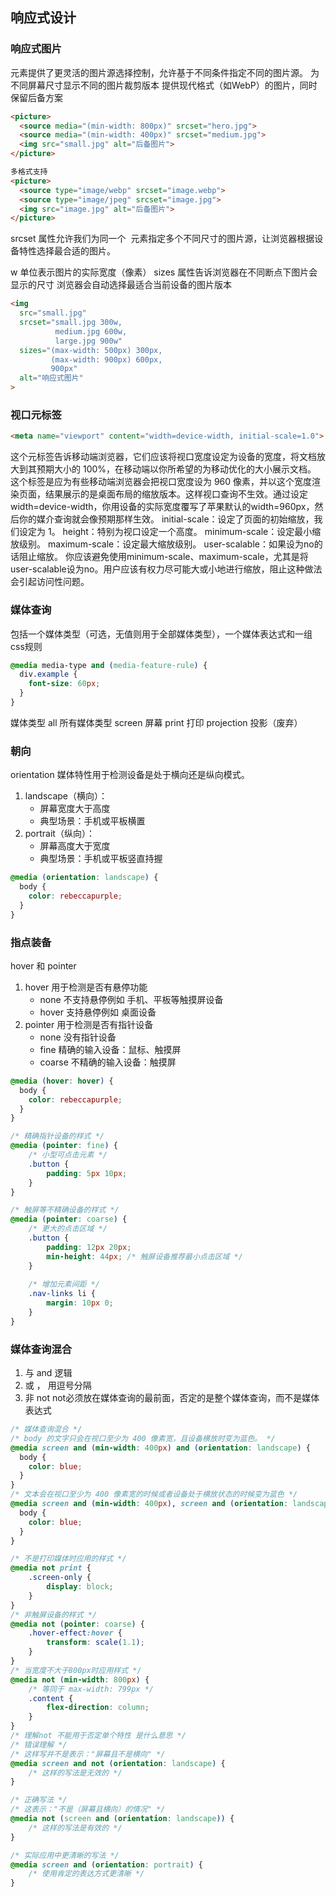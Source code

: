 ## 响应式设计

### 响应式图片

<picture> 元素提供了更灵活的图片源选择控制，允许基于不同条件指定不同的图片源。
为不同屏幕尺寸显示不同的图片裁剪版本
提供现代格式（如WebP）的图片，同时保留后备方案
```html
<picture>
  <source media="(min-width: 800px)" srcset="hero.jpg">
  <source media="(min-width: 400px)" srcset="medium.jpg">
  <img src="small.jpg" alt="后备图片">
</picture>

多格式支持
<picture>
  <source type="image/webp" srcset="image.webp">
  <source type="image/jpeg" srcset="image.jpg">
  <img src="image.jpg" alt="后备图片">
</picture>
```


srcset 属性允许我们为同一个 <img> 元素指定多个不同尺寸的图片源，让浏览器根据设备特性选择最合适的图片。

w 单位表示图片的实际宽度（像素）
sizes 属性告诉浏览器在不同断点下图片会显示的尺寸
浏览器会自动选择最适合当前设备的图片版本
```html
<img 
  src="small.jpg"
  srcset="small.jpg 300w,
          medium.jpg 600w,
          large.jpg 900w"
  sizes="(max-width: 500px) 300px,
         (max-width: 900px) 600px,
         900px"
  alt="响应式图片"
>
```


### 视口元标签

```html
<meta name="viewport" content="width=device-width, initial-scale=1.0">
```
这个元标签告诉移动端浏览器，它们应该将视口宽度设定为设备的宽度，将文档放大到其预期大小的 100%，在移动端以你所希望的为移动优化的大小展示文档。
这个标签是应为有些移动端浏览器会把视口宽度设为 960 像素，并以这个宽度渲染页面，结果展示的是桌面布局的缩放版本。这样视口查询不生效。通过设定width=device-width，你用设备的实际宽度覆写了苹果默认的width=960px，然后你的媒介查询就会像预期那样生效。
initial-scale：设定了页面的初始缩放，我们设定为 1。
height：特别为视口设定一个高度。
minimum-scale：设定最小缩放级别。
maximum-scale：设定最大缩放级别。
user-scalable：如果设为no的话阻止缩放。
你应该避免使用minimum-scale、maximum-scale，尤其是将user-scalable设为no。用户应该有权力尽可能大或小地进行缩放，阻止这种做法会引起访问性问题。


### 媒体查询
包括一个媒体类型（可选，无值则用于全部媒体类型），一个媒体表达式和一组css规则
```css
@media media-type and (media-feature-rule) {
  div.example {
    font-size: 60px;
  }
}
```

媒体类型
all  所有媒体类型
screen  屏幕
print  打印
projection  投影（废弃）

### 朝向

orientation  媒体特性用于检测设备是处于横向还是纵向模式。
1. landscape（横向）：
    * 屏幕宽度大于高度
    * 典型场景：手机或平板横置
2. portrait（纵向）：
    * 屏幕高度大于宽度
    * 典型场景：手机或平板竖直持握
```css
@media (orientation: landscape) {
  body {
    color: rebeccapurple;
  }
}

```
### 指点装备
hover 和 pointer
1. hover 用于检测是否有悬停功能
    * none 不支持悬停例如 手机、平板等触摸屏设备
    * hover 支持悬停例如 桌面设备
2. pointer 用于检测是否有指针设备
    * none 没有指针设备
    * fine 精确的输入设备：鼠标、触摸屏
    * coarse 不精确的输入设备：触摸屏
```css
@media (hover: hover) {
  body {
    color: rebeccapurple;
  }
}

/* 精确指针设备的样式 */
@media (pointer: fine) {
    /* 小型可点击元素 */
    .button {
        padding: 5px 10px;
    }
}

/* 触屏等不精确设备的样式 */
@media (pointer: coarse) {
    /* 更大的点击区域 */
    .button {
        padding: 12px 20px;
        min-height: 44px; /* 触屏设备推荐最小点击区域 */
    }
    
    /* 增加元素间距 */
    .nav-links li {
        margin: 10px 0;
    }
}
```

### 媒体查询混合
1. 与 and 逻辑
2. 或 ， 用逗号分隔
3. 非 not  not必须放在媒体查询的最前面，否定的是整个媒体查询，而不是媒体表达式
```css
/* 媒体查询混合 */
/* body 的文字只会在视口至少为 400 像素宽，且设备横放时变为蓝色。 */
@media screen and (min-width: 400px) and (orientation: landscape) {
  body {
    color: blue;
  }
}
/* 文本会在视口至少为 400 像素宽的时候或者设备处于横放状态的时候变为蓝色 */
@media screen and (min-width: 400px), screen and (orientation: landscape) {
  body {
    color: blue;
  }
}

/* 不是打印媒体时应用的样式 */
@media not print {
    .screen-only {
        display: block;
    }
}
/* 非触屏设备的样式 */
@media not (pointer: coarse) {
    .hover-effect:hover {
        transform: scale(1.1);
    }
}
/* 当宽度不大于800px时应用样式 */
@media not (min-width: 800px) {
    /* 等同于 max-width: 799px */
    .content {
        flex-direction: column;
    }
}
/* 理解not 不能用于否定单个特性 是什么意思 */
/* 错误理解 */
/* 这样写并不是表示："屏幕且不是横向" */
@media screen and not (orientation: landscape) {
    /* 这样的写法是无效的 */
}

/* 正确写法 */
/* 这表示："不是（屏幕且横向）的情况" */
@media not (screen and (orientation: landscape)) {
    /* 这样的写法是有效的 */
}

/* 实际应用中更清晰的写法 */
@media screen and (orientation: portrait) {
    /* 使用肯定的表达方式更清晰 */
}
```